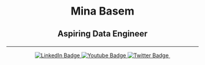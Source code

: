 # <p align="center">Mina Basem</p>
## <p align="center">Aspiring Data Engineer</p>

<div id="badges" align="center">
  <hr></hr>
  <a href="your-linkedin-URL">
    <img src="https://img.shields.io/badge/LinkedIn-blue?style=for-the-badge&logo=linkedin&logoColor=white&?link=https%3A%2F%2Fwww.linkedin.com%2Fin%2Fmina-basem%2F" alt="LinkedIn Badge"/>
  </a>
  <a href="your-youtube-URL">
    <img src="https://img.shields.io/badge/YouTube-red?style=for-the-badge&logo=youtube&logoColor=white" alt="Youtube Badge"/>
  </a>
  <a href="your-twitter-URL">
    <img src="https://img.shields.io/badge/Twitter-blue?style=for-the-badge&logo=twitter&logoColor=white" alt="Twitter Badge"/>
  </a>
  <a href="your-twitter-URL">
    <img src="https://komarev.com/ghpvc/?username=mina-basem&style=flat-square&color=blue" alt=""/>
  </a>
</div>

<!--
**MinaBasem/MinaBasem** is a ✨ _special_ ✨ repository because its `README.md` (this file) appears on your GitHub profile.

Here are some ideas to get you started:

- 🔭 I’m currently working on ...
- 🌱 I’m currently learning ...
- 👯 I’m looking to collaborate on ...
- 🤔 I’m looking for help with ...
- 💬 Ask me about ...
- 📫 How to reach me: ...
- 😄 Pronouns: ...
- ⚡ Fun fact: ...
-->
